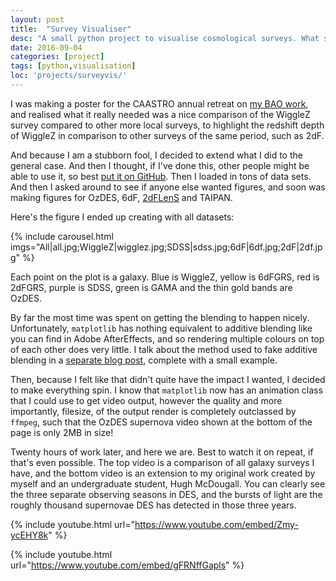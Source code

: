 ```yaml
---
layout: post
title:  "Survey Visualiser"
desc: "A small python project to visualise cosmological surveys. What started as a simple idea for a single plot for a poster turned into a score of plots, video animations, a student project, and an open-source GitHub repository. I regret nothing."
date: 2016-09-04
categories: [project]
tags: [python,visualisation]
loc: 'projects/surveyvis/'
---
```


I was making a poster for the CAASTRO annual retreat on [my BAO work](/project/2015/10/20/bao.html),
and realised what it really needed was a nice comparison of the 
WiggleZ survey compared to other more local surveys, to highlight
the redshift depth of WiggleZ in comparison to other surveys of the same period, 
such as 2dF.

And because I am a stubborn fool, I decided to extend what I did to the general case.
And then I thought, if I've done this, other people might be able to use it, so best
[put it on GitHub](https://github.com/Samreay/SurveyVisualiser). Then
I loaded in tons of data sets. And then I asked around to see if
anyone else wanted figures, and soon was making figures for 
OzDES, 6dF, [2dFLenS](http://2dflens.swin.edu.au/) and TAIPAN.

Here's the figure I ended up creating with all datasets:

{% include carousel.html imgs="All|all.jpg;WiggleZ|wigglez.jpg;SDSS|sdss.jpg;6dF|6df.jpg;2dF|2df.jpg" %}

Each point on the plot is a galaxy. Blue is WiggleZ, yellow is
6dFGRS, red is 2dFGRS, purple is SDSS, green is GAMA and the 
thin gold bands are OzDES.

By far the most time was spent on getting the blending to happen nicely. Unfortunately, `matplotlib` 
has nothing equivalent to additive blending like you can find in Adobe AfterEffects, and so rendering
multiple colours on top of each other does very little. I talk about the method used to fake
additive blending in a [separate blog post](/blog/2016/10/01/additive.html), complete with a small example.

Then, because I felt like that didn't quite have the impact I wanted,
I decided to make everything spin. I know that `matplotlib` now has an animation class
that I could use to get video output, however the quality and more importantly, filesize, of the output
render is completely outclassed by `ffmpeg`, such that the OzDES supernova video shown at the bottom of the page
is only 2MB in size!

Twenty hours of work later, and here we are. Best to watch it on repeat,
if that's even possible. The top video is a comparison of all galaxy surveys I have, and the 
bottom video is an extension to my original work created by myself and an undergraduate student, Hugh McDougall. 
You can clearly see the three separate observing seasons in DES, and the bursts of light are the roughly thousand
supernovae DES has detected in those three years.



{% include youtube.html url="https://www.youtube.com/embed/Zmy-ycEHY8k"  %}

{% include youtube.html url="https://www.youtube.com/embed/gFRNffGapls"  %}
